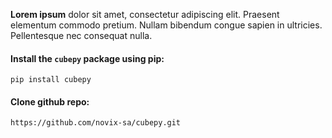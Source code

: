 **Lorem ipsum** dolor sit amet, consectetur adipiscing elit. Praesent elementum commodo pretium. Nullam bibendum congue sapien in ultricies. Pellentesque nec consequat nulla.


#### Install the  `cubepy`  package using pip:
```
pip install cubepy
```

#### Clone github repo:
```
https://github.com/novix-sa/cubepy.git
```
<!--stackedit_data:
eyJoaXN0b3J5IjpbMTU3MzcyNzcyNiwzNjkxNDY1NzldfQ==
-->